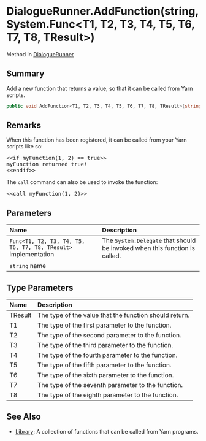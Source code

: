 # DialogueRunner.AddFunction(string,System.Func<T1, T2, T3, T4, T5, T6, T7, T8, TResult>)

Method in [DialogueRunner](/docs/api/csharp/yarn.unity.dialoguerunner.md)

## Summary


Add a new function that returns a value, so that it can be
called from Yarn scripts.


```csharp
public void AddFunction<T1, T2, T3, T4, T5, T6, T7, T8, TResult>(string name, System.Func<T1, T2, T3, T4, T5, T6, T7, T8, TResult> implementation);
```

## Remarks

<p>When this function has been registered, it can be called from
your Yarn scripts like so:</p> <pre lang="yarn">
&lt;&lt;if myFunction(1, 2) == true&gt;&gt;
myFunction returned true!
&lt;&lt;endif&gt;&gt;
</pre> <p>The <code>call</code> command can also be used to invoke the function:</p> <pre lang="yarn">
&lt;&lt;call myFunction(1, 2)&gt;&gt;
</pre>

## Parameters

|Name|Description|
|:---|:---|
|`Func<T1, T2, T3, T4, T5, T6, T7, T8, TResult>` implementation|The  <code>System.Delegate</code>  that should be invoked when this function is called.|
|`string` name||

## Type Parameters

|Name|Description|
|:---|:---|
|TResult|The type of the value that the function should return.|
|T1|The type of the first parameter to the function.|
|T2|The type of the second parameter to the function.|
|T3|The type of the third parameter to the function.|
|T4|The type of the fourth parameter to the function.|
|T5|The type of the fifth parameter to the function.|
|T6|The type of the sixth parameter to the function.|
|T7|The type of the seventh parameter to the function.|
|T8|The type of the eighth parameter to the function.|

## See Also

* [Library](/docs/api/csharp/yarn.library.md): A collection of functions that can be called from Yarn programs.


